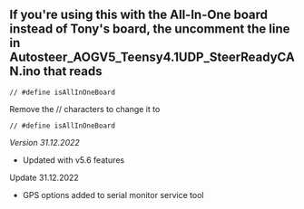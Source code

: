 ## If you're using this with the All-In-One board instead of Tony's board, the uncomment the line in Autosteer_AOGV5_Teensy4.1UDP_SteerReadyCAN.ino that reads

`// #define isAllInOneBoard`

Remove the // characters to change it to

`// #define isAllInOneBoard`


*Version 31.12.2022*  
- Updated with v5.6 features  

Update 31.12.2022  
- GPS options added to serial monitor service tool  
